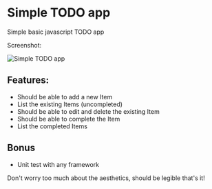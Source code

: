 # Simple TODO app
Simple basic javascript TODO app

Screenshot:

![Simple TODO app](/simple-todo-app/images/todo-js-basic.png?raw=true)

## Features:
* Should be able to add a new Item
* List the existing Items (uncompleted)
* Should be able to edit and delete the existing Item
* Should be able to complete the Item
* List the completed Items

## Bonus
* Unit test with any framework

Don't worry too much about the aesthetics, should be legible that's it!



